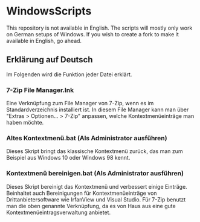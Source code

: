 # WindowsScripts

This repository is not available in English. The scripts will mostly only work on German setups of Windows.
If you wish to create a fork to make it available in English, go ahead.

## Erklärung auf Deutsch

Im Folgenden wird die Funktion jeder Datei erklärt.

### 7-Zip File Manager.lnk

Eine Verknüpfung zum File Manager von 7-Zip, wenn es im Standardverzeichnis installiert ist.
In diesem File Manager kann man über
"Extras > Optionen... > 7-Zip"
anpassen, welche Kontextmenüeinträge man haben möchte.

### Altes Kontextmenü.bat (Als Administrator ausführen)
Dieses Skript bringt das klassische Kontextmenü zurück, das man zum Beispiel aus Windows 10 oder Windows 98 kennt.

### Kontextmenü bereinigen.bat (Als Administrator ausführen)
Dieses Skript bereinigt das Kontextmenü und verbessert einige Einträge.
Beinhaltet auch Bereinigungen für Kontextmenüeinträge von Drittanbietersoftware wie IrfanView und Visual Studio.
Für 7-Zip benutzt man die oben genannte Verknüpfung,
da es von Haus aus eine gute Kontextmenüeintragsverwaltung anbietet.